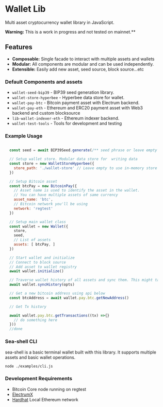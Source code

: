 # Wallet Lib

Multi asset cryptocurrency wallet library in JavaScript.

**Warning:** This is a work in progress and not tested on mainnet.**

## Features

- **Composable:** Single facade to interact with multiple assets and wallets
- **Modular:** All components are modular and can be used independently.
- **Extensible:** Easily add new asset, seed source, block source...etc

### Default Components and assets

- `wallet-seed-bip39` - BIP39 seed generation library.
- `wallet-store-hyperbee` - Hyperbee data store for wallet.
- `wallet-pay-btc` - Bitcoin payment asset with Electrum backend. 
- `wallet-pay-eth` - Ethereum and ERC20 payment asset with Web3 backend and custom blocksource
- `lib-wallet-indexer-eth` - Ethereum indexer backend.
- `wallet-test-tools` - Tools for development and testing 

### Example Usage

```javascript

  const seed = await BIP39Seed.generate(/** seed phrase or leave empty to generate one */)

  // Setup wallet store. Modular data store for  writing data
  const store = new WalletStoreHyperbee({
    store_path: './wallet-store' // Leave empty to use in-memory store
  })

  // Setup Bitcoin asset
  const btcPay = new BitcoinPay({
    // Asset name is used to identify the asset in the wallet.
    // You can have multiple assets of same currency
    asset_name: 'btc',
    // Bitcoin network you'll be using
    network: 'regtest'
  })

  // Setup main wallet class
  const wallet = new Wallet({
    store,
    seed,
    // List of assets 
    assets: [ btcPay, ]
  })

  // Start wallet and initialize
  // Connect to block source 
  // Add asset to wallet registry 
  await wallet.initialize()

  // Traverse wallet history of all assets and sync them. This might take a while depending on wallet size 
  await wallet.syncHistory(opts)

  // Get a new bitcoin address using api below
  const btcAddress = await wallet.pay.btc.getNewAddress()

  // Get Tx history

  await wallet.pay.btc.getTransactions((tx) =>{}
    // do something here 
  }))
  //done 

```

### Sea-shell CLI

sea-shell is a basic terminal wallet built with this library. It supports multiple assets and basic wallet operations.

```bash
node ./examples/cli.js
```

### Development Requirements

- Bitcoin Core node running on regtest
- [ElectrumX](https://electrumx-spesmilo.readthedocs.io/en/latest/)
- [Hardhat](https://hardhat.org/) Local Ethereum network
